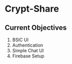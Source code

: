 # Crypt-Share

## Current Objectives
1) BSIC UI 
2) Authentication
3) Simple Chat UI
4) Firebase Setup
